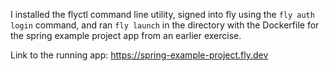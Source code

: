 I installed the flyctl command line utility, signed into fly using the `fly auth login` command, and ran `fly launch` in the directory with the Dockerfile for the spring example project app from an earlier exercise.


Link to the running app: https://spring-example-project.fly.dev
